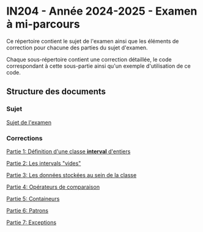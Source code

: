 # IN204 - Année 2024-2025 - Examen à mi-parcours

Ce répertoire contient le sujet de l'examen ainsi que les éléments de correction pour chacune des parties du sujet d'examen.

Chaque sous-répertoire contient une correction détaillée, le code correspondant à cette sous-partie ainsi qu'un exemple d'utilisation de ce code.

## Structure des documents

### Sujet

[Sujet de l'examen](Sujet/README.md)

### Corrections

[Partie 1: Définition d'une classe **interval** d'entiers](Part1/README.md)

[Partie 2: Les intervals "vides"](Part2/README.md)

[Partie 3: Les données stockées au sein de la classe](Part3/README.md)

[Partie 4: Opérateurs de comparaison](Part4/README.md)

[Partie 5: Containeurs](Part5/README.md)

[Partie 6: Patrons](Part6/README.md)

[Partie 7: Exceptions](Part7/README.md)


